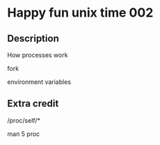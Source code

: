 Happy fun unix time 002
=======================

Description
-----------

How processes work

fork

environment variables

Extra credit
------------

/proc/self/\*

man 5 proc
